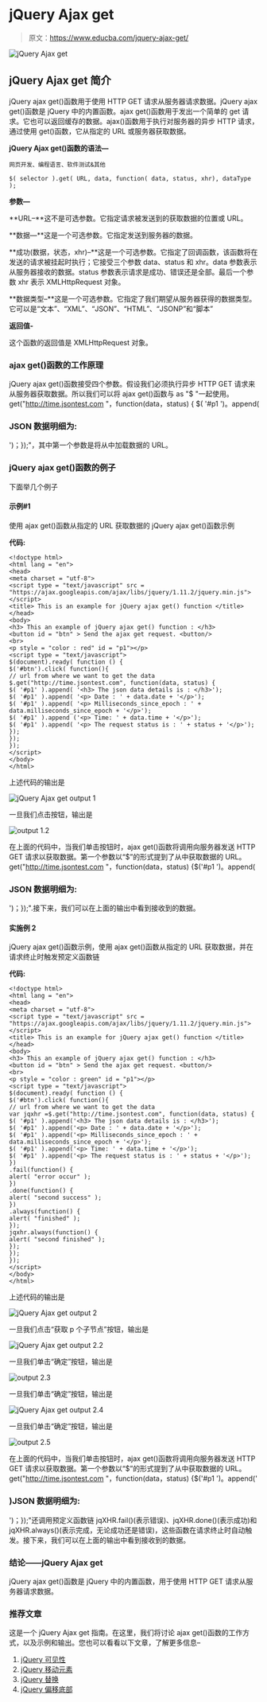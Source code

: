 # jQuery Ajax get

> 原文：<https://www.educba.com/jquery-ajax-get/>

![jQuery Ajax get](img/941378e37fb8ab49abdaecaf8f145478.png)



## jQuery Ajax get 简介

jQuery ajax get()函数用于使用 HTTP GET 请求从服务器请求数据。jQuery ajax get()函数是 jQuery 中的内置函数。ajax get()函数用于发出一个简单的 get 请求。它也可以返回缓存的数据。ajax()函数用于执行对服务器的异步 HTTP 请求，通过使用 get()函数，它从指定的 URL 或服务器获取数据。

**jQuery Ajax get()函数的语法—**

<small>网页开发、编程语言、软件测试&其他</small>

```
$( selector ).get( URL, data, function( data, status, xhr), dataType );
```

**参数—**

**URL–**这不是可选参数。它指定请求被发送到的获取数据的位置或 URL。

**数据—**这是一个可选参数。它指定发送到服务器的数据。

**成功(数据，状态，xhr)–**这是一个可选参数。它指定了回调函数，该函数将在发送的请求被挂起时执行；它接受三个参数 data、status 和 xhr。data 参数表示从服务器接收的数据。status 参数表示请求是成功、错误还是全部。最后一个参数 xhr 表示 XMLHttpRequest 对象。

**数据类型–**这是一个可选参数。它指定了我们期望从服务器获得的数据类型。它可以是“文本”、“XML”、“JSON”、“HTML”、“JSONP”和“脚本”

**返回值-**

这个函数的返回值是 XMLHttpRequest 对象。

### ajax get()函数的工作原理

jQuery ajax get()函数接受四个参数。假设我们必须执行异步 HTTP GET 请求来从服务器获取数据。所以我们可以将 ajax get()函数与 as "$ "一起使用。get("http://time.jsontest.com "，function(data，status) { $( '#p1 ')。append(

### JSON 数据明细为:

')；});"，其中第一个参数是将从中加载数据的 URL。

### jQuery ajax get()函数的例子

下面举几个例子

#### 示例#1

使用 ajax get()函数从指定的 URL 获取数据的 jQuery ajax get()函数示例

**代码:**

```
<!doctype html>
<html lang = "en">
<head>
<meta charset = "utf-8">
<script type = "text/javascript" src = "https://ajax.googleapis.com/ajax/libs/jquery/1.11.2/jquery.min.js">
</script>
<title> This is an example for jQuery ajax get() function </title>
</head>
<body>
<h3> This an example of jQuery ajax get() function : </h3>
<button id = "btn" > Send the ajax get request. <button/>
<br>
<p style = "color : red" id = "p1"></p>
<script type = "text/javascript">
$(document).ready( function () {
$('#btn').click( function(){
// url from where we want to get the data
$.get("http://time.jsontest.com", function(data, status) {
$( '#p1' ).append( '<h3> The json data details is : </h3>');
$( '#p1' ).append( '<p> Date : ' + data.date + '</p>');
$( '#p1' ).append( '<p> Milliseconds_since_epoch : ' + data.milliseconds_since_epoch + '</p>');
$( '#p1' ).append ('<p> Time: ' + data.time + '</p>');
$( '#p1' ).append( '<p> The request status is : ' + status + '</p>');
});
});
});
</script>
</body>
</html>
```

上述代码的输出是

![jQuery Ajax get output 1](img/2c02ae9c76f86c061e267944a5fe7549.png)



一旦我们点击按钮，输出是

![output 1.2](img/f60cd2b28d24dc4143f445143b2b3851.png)



在上面的代码中，当我们单击按钮时，ajax get()函数将调用向服务器发送 HTTP GET 请求以获取数据。第一个参数以“$”的形式提到了从中获取数据的 URL。get("http://time.jsontest.com "，function(data，status) {$('#p1 ')。append(

### JSON 数据明细为:

')；});".接下来，我们可以在上面的输出中看到接收到的数据。

#### 实施例 2

jQuery ajax get()函数示例，使用 ajax get()函数从指定的 URL 获取数据，并在请求终止时触发预定义函数链

**代码:**

```
<!doctype html>
<html lang = "en">
<head>
<meta charset = "utf-8">
<script type = "text/javascript" src = "https://ajax.googleapis.com/ajax/libs/jquery/1.11.2/jquery.min.js">
</script>
<title> This is an example for jQuery ajax get() function </title>
</head>
<body>
<h3> This an example of jQuery ajax get() function : </h3>
<button id = "btn" > Send the ajax get request. <button/>
<br>
<p style = "color : green" id = "p1"></p>
<script type = "text/javascript">
$(document).ready( function () {
$('#btn').click( function(){
// url from where we want to get the data
var jqxhr =$.get("http://time.jsontest.com", function(data, status) {
$( '#p1' ).append('<h3> The json data details is : </h3>');
$( '#p1' ).append('<p> Date : ' + data.date + '</p>');
$( '#p1' ).append('<p> Milliseconds_since_epoch : ' + data.milliseconds_since_epoch + '</p>');
$( '#p1' ).append('<p> Time: ' + data.time + '</p>');
$( '#p1' ).append('<p> The request status is : ' + status + '</p>');
})
.fail(function() {
alert( "error occur" );
})
.done(function() {
alert( "second success" );
})
.always(function() {
alert( "finished" );
});
jqxhr.always(function() {
alert( "second finished" );
});
});
});
</script>
</body>
</html>
```

上述代码的输出是

![jQuery Ajax get output 2](img/5d7836b19203359e35c69a8a2f450e8d.png)



一旦我们点击“获取 p 个子节点”按钮，输出是

![jQuery Ajax get output 2.2](img/eebda7b6e52b2df800e4ca3ee7e62ce9.png)



一旦我们单击“确定”按钮，输出是

![output 2.3](img/74ad78812626817a04aabda2534c8780.png)



一旦我们单击“确定”按钮，输出是

![jQuery Ajax get output 2.4](img/cf71fa75f04bb51d6132b0054866ffb8.png)



一旦我们单击“确定”按钮，输出是

![output 2.5](img/eebed89e5a6decfe831dc6ab455e3439.png)



在上面的代码中，当我们单击按钮时，ajax get()函数将调用向服务器发送 HTTP GET 请求以获取数据。第一个参数以“$”的形式提到了从中获取数据的 URL。get("http://time.jsontest.com "，function(data，status) {$('#p1 ')。append('

### )JSON 数据明细为:

')；});"还调用预定义函数链 jqXHR.fail()(表示错误)、jqXHR.done()(表示成功)和 jqXHR.always()(表示完成，无论成功还是错误)，这些函数在请求终止时自动触发。接下来，我们可以在上面的输出中看到接收到的数据。

### 结论——jQuery Ajax get

jQuery ajax get()函数是 jQuery 中的内置函数，用于使用 HTTP GET 请求从服务器请求数据。

### 推荐文章

这是一个 jQuery Ajax get 指南。在这里，我们将讨论 ajax get()函数的工作方式，以及示例和输出。您也可以看看以下文章，了解更多信息–

1.  [jQuery 可见性](https://www.educba.com/jquery-visibility/)
2.  [jQuery 移动元素](https://www.educba.com/jquery-move-element/)
3.  [jQuery 替换](https://www.educba.com/jquery-replace/)
4.  [jQuery 偏移底部](https://www.educba.com/jquery-offset-bottom/)





